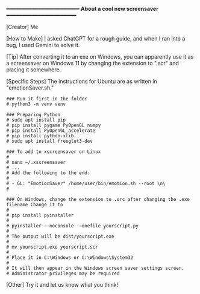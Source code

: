 ━━━━━━━━━━━━━━━━━━━━━━━
**About a cool new screensaver**
━━━━━━━━━━━━━━━━━━━━━━

[Creator]
Me

[How to Make]
I asked ChatGPT for a rough guide, and when I ran into a bug, I used Gemini to solve it.

[Tip]
After converting it to an exe on Windows, you can apparently use it as a screensaver on Windows 11 by changing the extension to ".scr" and placing it somewhere.

[Specific Steps]
The instructions for Ubuntu are as written in "emotionSaver.sh."

```
### Run it first in the folder
# python3 -m venv venv

### Preparing Python
# sudo apt install pip
# pip install pygame PyOpenGL numpy
# pip install PyOpenGL_accelerate
# pip install python-xlib
# sudo apt install freeglut3-dev
```

```
### To add to xscreensaver on Linux
#
# nano ~/.xscreensaver
# ...
# Add the following to the end:
#
# - GL: "EmotionSaver" /home/user/bin/emotion.sh --root \n\
#
```

```
### On Windows, change the extension to .src after changing the .exe filename Change it to
#
# pip install pyinstaller
#
# pyinstaller --noconsole --onefile yourscript.py
#
# The output will be dist/yourscript.exe
#
# mv yourscript.exe yourscript.scr
#
# Place it in C:\Windows or C:\Windows\System32
#
# It will then appear in the Windows screen saver settings screen.
# Administrator privileges may be required
```

[Other]
Try it and let us know what you think!
